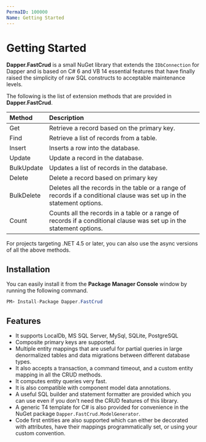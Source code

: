```yaml
---
PermaID: 100000
Name: Getting Started
---
```


# Getting Started

**Dapper.FastCrud** is a small NuGet library that extends the `IDbConnection` for Dapper and is based on C# 6 and VB 14 essential features that have finally raised the simplicity of raw SQL constructs to acceptable maintenance levels.

The following is the list of extension methods that are provided in **Dapper.FastCrud**.

| Method                | Description                                                 |
| :---------------------| :-----------------------------------------------------------|
| Get                   | Retrieve a record based on the primary key.                 |
| Find                  | Retrieve a list of records from a table.                    |
| Insert                | Inserts a row into the database.                            |
| Update                | Update a record in the database.                            |
| BulkUpdate            | Updates a list of records in the database.                  |
| Delete                | Delete a record based on primary key                        |
| BulkDelete            | Deletes all the records in the table or a range of records if a conditional clause was set up in the statement options.|
| Count                 | Counts all the records in a table or a range of records if a conditional clause was set up in the statement options.   |  

For projects targeting .NET 4.5 or later, you can also use the async versions of all the above methods.

## Installation

You can easily install it from the **Package Manager Console** window by running the following command.

```csharp
PM> Install-Package Dapper.FastCrud
```

## Features

 - It supports LocalDb, MS SQL Server, MySql, SQLite, PostgreSQL
 - Composite primary keys are supported.
 - Multiple entity mappings that are useful for partial queries in large denormalized tables and data migrations between different database types.
 - It also accepts a transaction, a command timeout, and a custom entity mapping in all the CRUD methods.
 - It computes entity queries very fast.
 - It is also compatible with component model data annotations.
 - A useful SQL builder and statement formatter are provided which you can use even if you don't need the CRUD features of this library.
 - A generic T4 template for C# is also provided for convenience in the NuGet package `Dapper.FastCrud.ModelGenerator`. 
 - Code first entities are also supported which can either be decorated with attributes, have their mappings programmatically set, or using your custom convention.

